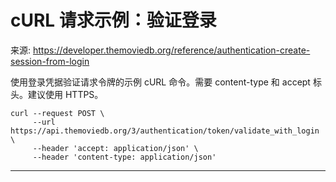 # cURL 请求示例：验证登录

来源: https://developer.themoviedb.org/reference/authentication-create-session-from-login

使用登录凭据验证请求令牌的示例 cURL 命令。需要 content-type 和 accept 标头。建议使用 HTTPS。

```shell
curl --request POST \
     --url https://api.themoviedb.org/3/authentication/token/validate_with_login \
     --header 'accept: application/json' \
     --header 'content-type: application/json'
```

--------------------------------
